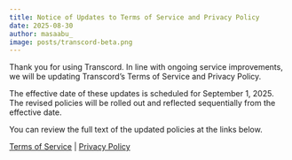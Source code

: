 ```yaml
---
title: Notice of Updates to Terms of Service and Privacy Policy
date: 2025-08-30
author: masaabu_
image: posts/transcord-beta.png
---
```


Thank you for using Transcord. In line with ongoing service improvements, we will be updating Transcord’s Terms of Service and Privacy Policy.

The effective date of these updates is scheduled for September 1, 2025. The revised policies will be rolled out and reflected sequentially from the effective date.

You can review the full text of the updated policies at the links below.

[Terms of Service](/terms-of-service) | [Privacy Policy](/privacy-policy)